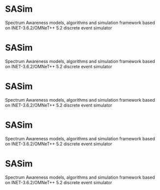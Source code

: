 # SASim
 Spectrum Awareness models, algorithms and simulation framework based on INET-3.6.2/OMNeT++ 5.2 discrete event simulator

# SASim
 Spectrum Awareness models, algorithms and simulation framework based on INET-3.6.2/OMNeT++ 5.2 discrete event simulator

# SASim
 Spectrum Awareness models, algorithms and simulation framework based on INET-3.6.2/OMNeT++ 5.2 discrete event simulator

# SASim
 Spectrum Awareness models, algorithms and simulation framework based on INET-3.6.2/OMNeT++ 5.2 discrete event simulator

# SASim
 Spectrum Awareness models, algorithms and simulation framework based on INET-3.6.2/OMNeT++ 5.2 discrete event simulator
